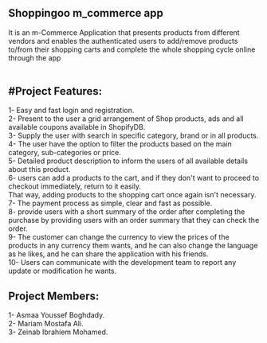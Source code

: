# <h2> Shoppingoo m_commerce app </h2>
It is an m-Commerce Application that presents products from different vendors and enables the 
authenticated users to add/remove products to/from their shopping carts and complete the 
whole shopping cycle online through the app <br> <br>

<h2>#Project Features: </h2>
1- Easy and fast login and registration. <br>
2- Present to the user a grid arrangement of Shop products, ads and all available coupons available in ShopifyDB. <br>
3- Supply the user with search in specific category, brand or in all products. <br>
4- The user have the option to filter the products based on the main category, sub-categories or price. <br>
5- Detailed product description to inform the users of all available details about this product. <br>
6- users can add a products to the cart, and if they don't want to proceed to checkout immediately, return to it easily. <br>
That way, adding products to the shopping cart once again isn't necessary. <br>
7- The payment process as simple, clear and fast as possible. <br>
8- provide users with a short summary of the order after completing the purchase by providing users with an order summary that they can check the order. <br>
9- The customer can change the currency to view the prices of the products in any currency them wants,
and he can also change the language as he likes, and he can share the application with his friends. <br>
10- Users can communicate with the development team to report any update or modification he wants. <br>


<h2>Project Members: </h2>
1- Asmaa Youssef Boghdady. <br>
2- Mariam Mostafa Ali. <br>
3- Zeinab Ibrahiem Mohamed. <br>




